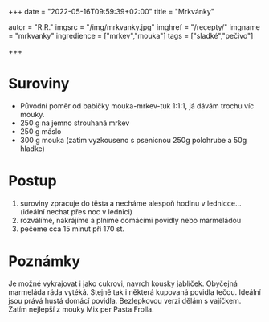 +++
date = "2022-05-16T09:59:39+02:00"
title = "Mrkvánky"

autor = "R.R."
imgsrc = "/img/mrkvanky.jpg"
imghref = "/recepty/"
imgname = "mrkvanky"
ingredience = ["mrkev","mouka"]
tags = ["sladké","pečivo"]

+++

# Suroviny
- Původní poměr od babičky mouka-mrkev-tuk 1:1:1, já dávám trochu víc mouky. 
- 250 g na jemno strouhaná mrkev
- 250 g máslo 
- 300 g mouka (zatim vyzkouseno s psenicnou 250g polohrube a 50g hladke)

# Postup
1. suroviny zpracuje do těsta a  necháme alespoň hodinu v lednicce... (ideální nechat přes noc v lednici)
2. rozválíme, nakrájíme a plníme domácími povidly nebo marmeládou
3. pečeme cca 15 minut při 170 st.

# Poznámky
Je možné vykrajovat i jako cukrovi, navrch kousky jablíček.  Obyčejná marmeláda ráda vytéká. 
Stejně tak i některá kupovaná povidla tečou.  Ideální jsou prává hustá domácí povidla. 
Bezlepkovou verzi dělám s vajíčkem. Zatím nejlepší z mouky Mix per Pasta Frolla.

<!--more-->